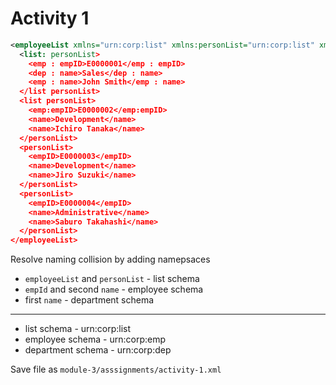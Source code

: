 # Activity 1

```xml
<employeeList xmlns="urn:corp:list" xmlns:personList="urn:corp:list" xmlns:empID="urn:corp:emp" xmlns:name="urn:corp:dep" xmlns:name="urn:corp:emp">
  <list: personList>
    <emp : empID>E0000001</emp : empID>
    <dep : name>Sales</dep : name>
    <emp : name>John Smith</emp : name>
  </list personList>
  <list personList>
    <emp:empID>E0000002</emp:empID>
    <name>Development</name>
    <name>Ichiro Tanaka</name>
  </personList>
  <personList>
    <empID>E0000003</empID>
    <name>Development</name>
    <name>Jiro Suzuki</name>
  </personList>
  <personList>
    <empID>E0000004</empID>
    <name>Administrative</name>
    <name>Saburo Takahashi</name>
  </personList>
</employeeList>
```

Resolve naming collision by adding namepsaces

- `employeeList` and `personList` - list schema
- `empId` and second `name` - employee schema
- first `name` - department schema

---

- list schema - urn:corp:list
- employee schema - urn:corp:emp
- department schema - urn:corp:dep

Save file as `module-3/asssignments/activity-1.xml`
